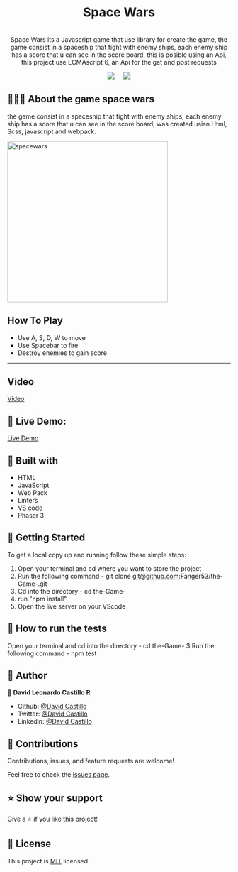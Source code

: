 <h1 align="center">Space Wars </h1>

<p align="center">
  
  <br>
   Space Wars its a Javascript game that use library for create the game, the game consist in a spaceship that fight with enemy ships, each enemy ship has a score that u can see in the score board, this is posible using an Api, this project use ECMAscript 6, an Api for the get and post requests 
</p>

<p align="center">
  <a href="https://github.com/Fanger53/toDo-List/issues">
    <img src="https://img.shields.io/badge/REPORT%20A%20BUG-purple?style=for-the-badge">
  </a>
   ‎ ‎ ‎ ‎
  <a href="https://github.com/Fanger53/toDo-List">
    <img src="https://img.shields.io/badge/Request%20a%20feature-purple?style=for-the-badge">
  </a>
</p>



## 👩🏼‍💻 About the game space wars

the game consist in a spaceship that fight with enemy ships, each enemy ship has a score that u can see in the score board, was created usisn Html, Scss, javascript and webpack.


<img width="362" alt="spacewars" src="https://user-images.githubusercontent.com/31552010/126503079-ca798f35-ddec-47ea-9cb3-5fef5d4b8a63.png">

## How To Play

- Use A, S, D, W to move
- Use Spacebar to fire
- Destroy enemies to gain score

<hr>

## Video

[Video](https://www.loom.com/share/77c3d67401184d8abdf72b7ab7b9787b)


## 🔴 Live Demo:

[Live Demo](https://raw.githack.com/Fanger53/the-Game-/game/dist/index.html)

## 🔧 Built with

- HTML
- JavaScript
- Web Pack 
- Linters
- VS code
- Phaser 3




## 🤖 Getting Started

To get a local copy up and running follow these simple steps:

1. Open your terminal and cd where you want to store the project
2. Run the following command - git clone git@github.com:Fanger53/the-Game-.git
3. Cd into the directory - cd the-Game-
4. run "npm install"
5. Open the live server on your VScode

## :mechanical_arm: How to run the tests
Open your terminal and cd into the directory - cd the-Game- $
Run the following command - npm test


## 👥 Author

👤 **David Leonardo Castillo R**

- Github: [@David Castillo](https://github.com/Fanger53)
- Twitter: [@David Castillo](https://twitter.com/DavidLe97005129)
- Linkedin: [@David Castillo](https://www.linkedin.com/in/david-castillo-61ba10b8/)



## 🤝 Contributions

Contributions, issues, and feature requests are welcome!

Feel free to check the [issues page](https://github.com/Fanger53/restaurant-webpack/issues).


## ⭐ Show your support

Give a ⭐️ if you like this project!


## 📝 License

This project is [MIT](https://opensource.org/licenses/MIT) licensed.


